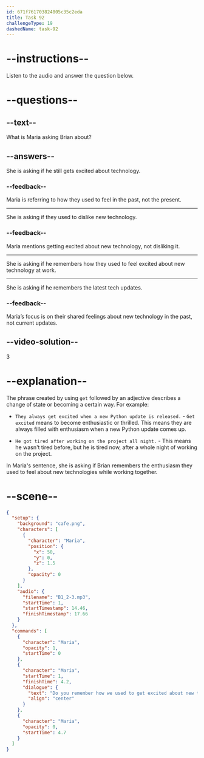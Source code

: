 ```yaml
---
id: 671f761703824805c35c2eda
title: Task 92
challengeType: 19
dashedName: task-92
---
```


<!-- (Audio) Maria: Do you remember how we used to get excited about new tech back at work? -->

# --instructions--

Listen to the audio and answer the question below.

# --questions--

## --text--

What is Maria asking Brian about?

## --answers--

She is asking if he still gets excited about technology.

### --feedback--

Maria is referring to how they used to feel in the past, not the present.

---

She is asking if they used to dislike new technology.

### --feedback--

Maria mentions getting excited about new technology, not disliking it.

---

She is asking if he remembers how they used to feel excited about new technology at work.

---

She is asking if he remembers the latest tech updates.

### --feedback--

Maria’s focus is on their shared feelings about new technology in the past, not current updates.

## --video-solution--

3

# --explanation--

The phrase created by using `get` followed by an adjective describes a change of state or becoming a certain way. For example:

- `They always get excited when a new Python update is released.` - `Get excited` means to become enthusiastic or thrilled. This means they are always filled with enthusiasm when a new Python update comes up.

- `He got tired after working on the project all night.` - This means he wasn't tired before, but he is tired now, after a whole night of working on the project. 

In Maria's sentence, she is asking if Brian remembers the enthusiasm they used to feel about new technologies while working together.

# --scene--

```json
{
  "setup": {
    "background": "cafe.png",
    "characters": [
      {
        "character": "Maria",
        "position": {
          "x": 50,
          "y": 0,
          "z": 1.5
        },
        "opacity": 0
      }
    ],
    "audio": {
      "filename": "B1_2-3.mp3",
      "startTime": 1,
      "startTimestamp": 14.46,
      "finishTimestamp": 17.66
    }
  },
  "commands": [
    {
      "character": "Maria",
      "opacity": 1,
      "startTime": 0
    },
    {
      "character": "Maria",
      "startTime": 1,
      "finishTime": 4.2,
      "dialogue": {
        "text": "Do you remember how we used to get excited about new tech back at work?",
        "align": "center"
      }
    },
    {
      "character": "Maria",
      "opacity": 0,
      "startTime": 4.7
    }
  ]
}
```
